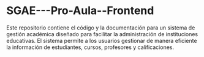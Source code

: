 # SGAE---Pro-Aula--Frontend
Este repositorio contiene el código y la documentación para un sistema de gestión académica diseñado para facilitar la administración de instituciones educativas. El sistema permite a los usuarios gestionar de manera eficiente la información de estudiantes, cursos, profesores y calificaciones.
